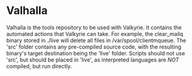# Valhalla

Valhalla is the tools repository to be used with Valkyrie.  It contains the automated actions that Valkyrie can take.  For example, the clear_mailq binary stored in ./live 
will delete all files in /var/spool/clientmqueue.  The 'src' folder contains any pre-compiled source code, with the resulting binary's target destination being the 'live' folder.
Scripts should not use 'src', but should be placed in 'live', as interpreted languages are *NOT* compiled, but run directly.  

